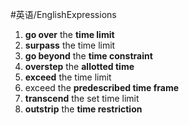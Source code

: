 #英语/EnglishExpressions

1. **go over** the **time limit**
2. **surpass** the time limit
3. **go beyond** the **time constraint**
4. **overstep** the **allotted time**
5. **exceed** the time limit
6. exceed the **predescribed time frame**
7. **transcend** the set time limit
8. **outstrip** the **time restriction**
